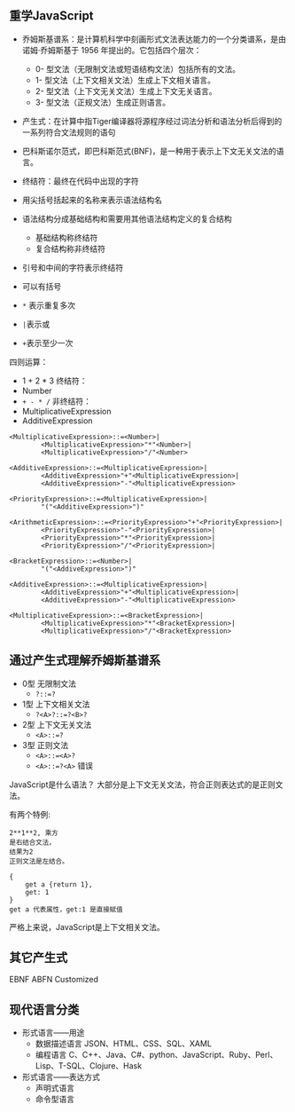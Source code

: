 ## 重学JavaScript

- 乔姆斯基谱系：是计算机科学中刻画形式文法表达能力的一个分类谱系，是由诺姆·乔姆斯基于 1956 年提出的。它包括四个层次：
    - 0- 型文法（无限制文法或短语结构文法）包括所有的文法。
    - 1- 型文法（上下文相关文法）生成上下文相关语言。
    - 2- 型文法（上下文无关文法）生成上下文无关语言。
    - 3- 型文法（正规文法）生成正则语言。

- 产生式：在计算中指Tiger编译器将源程序经过词法分析和语法分析后得到的一系列符合文法规则的语句
- 巴科斯诺尔范式，即巴科斯范式(BNF)，是一种用于表示上下文无关文法的语言。
- 终结符：最终在代码中出现的字符

- 用尖括号括起来的名称来表示语法结构名
- 语法结构分成基础结构和需要用其他语法结构定义的复合结构
    - 基础结构称终结符
    - 复合结构称非终结符
- 引号和中间的字符表示终结符
- 可以有括号
- `*` 表示重复多次
- `|`表示或
- `+`表示至少一次

四则运算：
- 1 + 2 * 3
终结符：
- Number
- `+ - * /`
非终结符：
- MultiplicativeExpression
- AdditiveExpression

```
<MultiplicativeExpression>::=<Number>|
        <MultiplicativeExpression>"*"<Number>|
        <MultiplicativeExpression>"/"<Number>

<AdditiveExpression>::=<MultiplicativeExpression>|
        <AdditiveExpression>"+"<MultiplicativeExpression>|
        <AdditiveExpression>"-"<MultiplicativeExpression>

<PriorityExpression>::=<MultiplicativeExpression>|
        "("<AdditiveExpression>")"

<ArithmeticExpression>::=<PriorityExpression>"+"<PriorityExpression>|
        <PriorityExpression>"-"<PriorityExpression>|
        <PriorityExpression>"*"<PriorityExpression>|
        <PriorityExpression>"/"<PriorityExpression>|
```

```
<BracketExpression>::=<Number>|
        "("<AddiveExpression>")"

<AdditiveExpression>::=<MultiplicativeExpression>|
        <AdditiveExpression>"+"<MultiplicativeExpression>|
        <AdditiveExpression>"-"<MultiplicativeExpression>

<MultiplicativeExpression>::=<BracketExpression>|
        <MultiplicativeExpression>"*"<BracketExpression>|
        <MultiplicativeExpression>"/"<BracketExpression>
```

## 通过产生式理解乔姆斯基谱系
- 0型 无限制文法
    - `?::=?`
- 1型 上下文相关文法
    - `?<A>?::=?<B>?`
- 2型 上下文无关文法
    - `<A>::=?`
- 3型 正则文法
    - `<A>::=<A>?`
    - `<A>::=?<A>` 错误

JavaScript是什么语法？
大部分是上下文无关文法，符合正则表达式的是正则文法。

有两个特例:

```
2**1**2, 乘方
是右结合文法，
结果为2
正则文法是左结合。
```
```
{
    get a {return 1},
    get: 1
}
get a 代表属性，get:1 是直接赋值
```

严格上来说，JavaScript是上下文相关文法。

## 其它产生式
EBNF ABFN Customized

## 现代语言分类
- 形式语言——用途
    - 数据描述语言
    JSON、HTML、CSS、SQL、XAML
    - 编程语言
    C、C++、Java、C#、python、JavaScript、Ruby、Perl、Lisp、T-SQL、Clojure、Hask
- 形式语言——表达方式
    - 声明式语言
    - 命令型语言